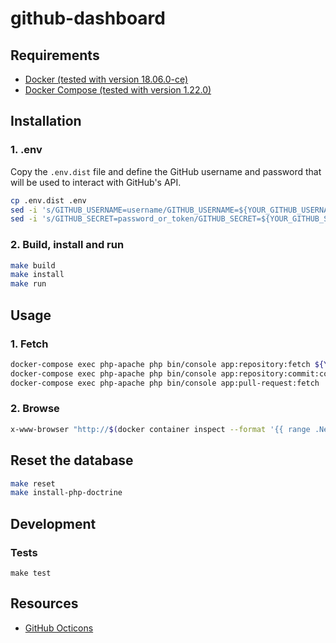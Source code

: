 # github-dashboard

## Requirements

* [Docker (tested with version 18.06.0-ce)](https://docs.docker.com/install/)
* [Docker Compose (tested with version 1.22.0)](https://docs.docker.com/compose/install/)

## Installation

### 1. .env

Copy the `.env.dist` file and define the GitHub username and password that will be used to interact with GitHub's API.

```bash
cp .env.dist .env
sed -i 's/GITHUB_USERNAME=username/GITHUB_USERNAME=${YOUR_GITHUB_USERNAME}/g' .env
sed -i 's/GITHUB_SECRET=password_or_token/GITHUB_SECRET=${YOUR_GITHUB_SECRET}/g' .env
```

### 2. Build, install and run

```bash
make build
make install
make run
```

## Usage

### 1. Fetch

```bash
docker-compose exec php-apache php bin/console app:repository:fetch ${YOUR_GITHUB_ORGANIZATION}
docker-compose exec php-apache php bin/console app:repository:commit:compare:fetch
docker-compose exec php-apache php bin/console app:pull-request:fetch
```

### 2. Browse

```bash
x-www-browser "http://$(docker container inspect --format '{{ range .NetworkSettings.Networks }}{{ .IPAddress }}{{ end }}' $(docker container list --format '{{ .Names }}' --filter 'name=php-apache'))"
```

## Reset the database

```bash
make reset
make install-php-doctrine
```

## Development

### Tests

```
make test
```

## Resources

* [GitHub Octicons](https://octicons.github.com)
